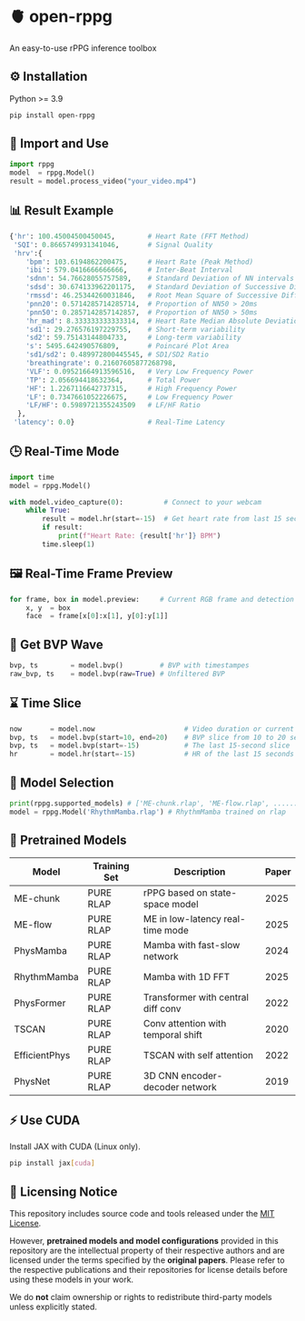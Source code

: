# 🫀 open-rppg
An easy-to-use rPPG inference toolbox

## ⚙️ Installation 
Python >= 3.9
```bash
pip install open-rppg
```
## 🧪 Import and Use 
```python
import rppg
model  = rppg.Model()
result = model.process_video("your_video.mp4")
```

## 📊 Result Example 
```python
{'hr': 100.45004500450045,        # Heart Rate (FFT Method)
 'SQI': 0.8665749931341046,       # Signal Quality
 'hrv':{
    'bpm': 103.6194862200475,     # Heart Rate (Peak Method)
    'ibi': 579.0416666666666,     # Inter-Beat Interval
    'sdnn': 54.76628055757589,    # Standard Deviation of NN intervals
    'sdsd': 30.674133962201175,   # Standard Deviation of Successive Differences
    'rmssd': 46.25344260031846,   # Root Mean Square of Successive Differences
    'pnn20': 0.5714285714285714,  # Proportion of NN50 > 20ms
    'pnn50': 0.2857142857142857,  # Proportion of NN50 > 50ms
    'hr_mad': 8.333333333333314,  # Heart Rate Median Absolute Deviation
    'sd1': 29.276576197229755,    # Short-term variability
    'sd2': 59.75143144804733,     # Long-term variability
    's': 5495.642490576809,       # Poincaré Plot Area
    'sd1/sd2': 0.489972800445545, # SD1/SD2 Ratio
    'breathingrate': 0.21607605877268798,
    'VLF': 0.09521664913596516,   # Very Low Frequency Power
    'TP': 2.056694418632364,      # Total Power
    'HF': 1.2267116642737315,     # High Frequency Power
    'LF': 0.7347661052226675,     # Low Frequency Power
    'LF/HF': 0.5989721355243509   # LF/HF Ratio
  },
 'latency': 0.0}                  # Real-Time Latency
```

## 🕒 Real-Time Mode 
```python
import time
model = rppg.Model()

with model.video_capture(0):          # Connect to your webcam
    while True:
        result = model.hr(start=-15)  # Get heart rate from last 15 seconds
        if result:
            print(f"Heart Rate: {result['hr']} BPM")
        time.sleep(1)
```

## 🖼️ Real-Time Frame Preview

```python
for frame, box in model.preview:     # Current RGB frame and detection box
    x, y  = box                      
    face  = frame[x[0]:x[1], y[0]:y[1]]
```

## 💓 Get BVP Wave 
```python
bvp, ts        = model.bvp()         # BVP with timestampes
raw_bvp, ts    = model.bvp(raw=True) # Unfiltered BVP
```

## ⌛ Time Slice 
```python
now       = model.now                      # Video duration or current time
bvp, ts   = model.bvp(start=10, end=20)    # BVP slice from 10 to 20 seconds
bvp, ts   = model.bvp(start=-15)           # The last 15-second slice
hr        = model.hr(start=-15)            # HR of the last 15 seconds 
```

## 🧠 Model Selection 
```python
print(rppg.supported_models) # ['ME-chunk.rlap', 'ME-flow.rlap', .......]
model = rppg.Model('RhythmMamba.rlap') # RhythmMamba trained on rlap
```
## 🧰 Pretrained Models 
| Model | Training Set | Description | Paper |
|-|-|-|-| 
|ME-chunk|PURE RLAP|rPPG based on state-space model|2025|
|ME-flow|PURE RLAP|ME in low-latency real-time mode|2025| 
|PhysMamba|PURE RLAP|Mamba with fast-slow network|2024|
|RhythmMamba|PURE RLAP|Mamba with 1D FFT|2025|
|PhysFormer|PURE RLAP|Transformer with central diff conv|2022| 
|TSCAN|PURE RLAP|Conv attention with temporal shift|2020|
|EfficientPhys|PURE RLAP|TSCAN with self attention|2022|
|PhysNet|PURE RLAP|3D CNN encoder-decoder network|2019| 

## ⚡ Use CUDA 
Install JAX with CUDA (Linux only).
```bash
pip install jax[cuda]
```

## 📜 Licensing Notice

This repository includes source code and tools released under the [MIT License](LICENSE).

However, **pretrained models and model configurations** provided in this repository are the intellectual property of their respective authors and are licensed under the terms specified by the **original papers**. Please refer to the respective publications and their repositories for license details before using these models in your work.

We do **not** claim ownership or rights to redistribute third-party models unless explicitly stated.

